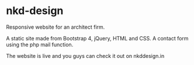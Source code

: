 # nkd-design
Responsive website for an architect firm.

A static site made from Bootstrap 4, jQuery, HTML and CSS.
A contact form using the php mail function.

The website is live and you guys can check it out on nkddesign.in
